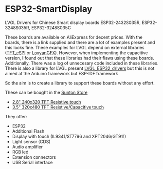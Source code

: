 # ESP32-SmartDisplay

LVGL Drivers for Chinese Smart display boards ESP32-2432S035R, ESP32-3248S035R, ESP32-3248S035C

These boards are available on AliExpress for decent prices.
With the boards, there is a link supplied and there are a lot of examples present and this looks fine.
These examples for LVGL depend on external libraries ([TFT_eSPI](https://github.com/Bodmer/TFT_eSPI) or [LovyanGFX](https://github.com/lovyan03/LovyanGFX)).
However, when implementing the capacitive version, I found out that these libraries had their flaws using these boards.
Additionally, There was a log of unnecesary code included in these libraries.
There is also a library for LVGL present [LVGL_ESP32_drivers](https://github.com/lvgl/lvgl_esp32_drivers) but this is not aimed at the Arduino framework but ESP-IDF framework

So the aim is to create a library to support these boards without any effort.

These can be bought in the [Sunton Store](https://www.aliexpress.com/store/1100192306)

- [2.8" 240x320 TFT Resistive touch](https://www.aliexpress.com/item/1005004502250619.html)
- [3.5" 320x480 TFT Resistive/Capacitive touch](https://www.aliexpress.com/item/1005004632953455.html)

They offer:

- ESP32
- Additional Flash
- Display with touch (IL9341/ST7796 and XPT2046/GT911)
- Light sensor (CDS)
- Audio amplifier
- RGB led
- Extension connectors
- USB Serial interface

